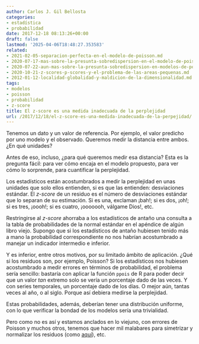 ```yaml
---
author: Carlos J. Gil Bellosta
categories:
- estadística
- probabilidad
date: 2017-12-18 08:13:26+00:00
draft: false
lastmod: '2025-04-06T18:48:27.353583'
related:
- 2021-02-05-separacion-perfecta-en-el-modelo-de-poisson.md
- 2020-07-17-mas-sobre-la-presunta-sobredispersion-en-el-modelo-de-poisson.md
- 2020-07-22-aun-mas-sobre-la-presunta-sobredispersion-en-modelos-de-poisson.md
- 2020-10-21-z-scores-p-scores-y-el-problema-de-las-areas-pequenas.md
- 2012-01-12-localidad-globalidad-y-maldicion-de-la-dimensionalidad.md
tags:
- modelos
- poisson
- probabilidad
- z-score
title: El z-score es una medida inadecuada de la perplejidad
url: /2017/12/18/el-z-score-es-una-medida-inadecuada-de-la-perpejidad/
---
```


Tenemos un dato y un valor de referencia. Por ejemplo, el valor predicho por uno modelo y el observado. Queremos medir la distancia entre ambos. ¿En qué unidades?

Antes de eso, incluso, ¿para qué queremos medir esa distancia? Esta es la pregunta fácil: para ver cómo encaja en el modelo propuesto, para ver cómo lo sorprende, para cuantificar la perplejidad.

Los estadísticos están acostumbrados a medir la perplejidad en unas unidades que solo ellos entienden, si es que las entienden: desviaciones estándar. El _z-score_ de un residuo es el número de desviaciones estándar que lo separan de su estimación. Si es una, exclaman ¡bah!; si es dos, ¡oh!; si es tres, ¡oooh!; si es cuatro, ¡ooooooh, válgame Dios!, etc.

Restringirse al _z-score_ ahorraba a los estadísticos de antaño una consulta a la tabla de probabilidades de la normal estándar en el apéndice de algún libro viejo. Supongo que si los estadísticos de antaño hubiesen tenido más a mano la probabilidad correspondiente no nos habrían acostumbrado a manejar un indicador intermedio e inferior.

Y es inferior, entre otros motivos, por su limitado ámbito de aplicación. ¿Qué si los residuos son, por ejemplo, Poisson? Si los estadísticos nos hubiesen acostumbrado a medir errores en términos de probabilidad, el problema sería sencillo: bastaría con aplicar la función `ppois` de R para poder decir que un valor _tan_ extremo solo se vería un porcentaje dado de las veces. Y con series temporales, un porcentaje dado de los días. O mejor aún, tantas veces al año, o al siglo. Porque así debiera medirse la perplejidad.

Estas probabilidades, además, deberían tener una distribución uniforme, con lo que verificar la bondad de los modelos sería una trivialidad.

Pero como no es así y estamos anclados en lo viejuno, con errores de Poisson y muchos otros, tenemos que hacer mil malabares para simetrizar y normalizar los residuos (como [aquí](https://www.datanalytics.com/2017/12/15/la-poisson-y-la-estabilizacion-de-la-varianza/)), etc.